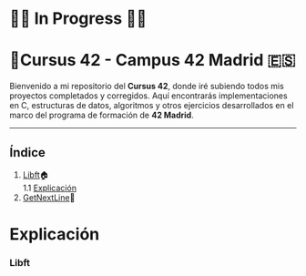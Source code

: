# 🔧🧱 In Progress 🧱🔧
# 🏢Cursus 42 - Campus 42 Madrid 🇪🇸

Bienvenido a mi repositorio del **Cursus 42**, donde iré subiendo todos mis proyectos completados y corregidos. Aquí encontrarás implementaciones en C, estructuras de datos, algoritmos y otros ejercicios desarrollados en el marco del programa de formación de **42 Madrid**.

---
## Índice

1. [Libft](https://github.com/Fren2804/42Cursus/tree/main/libft)🏠  
   1.1 [Explicación](#explicacion-libft)  
3. [GetNextLine](https://github.com/Fren2804/42Cursus/tree/main/get_next_line)🏡 

# Explicación

### Libft
